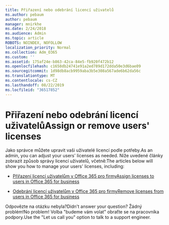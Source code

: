 ```yaml
---
title: Přiřazení nebo odebrání licencí uživatelů
ms.author: pebaum
author: pebaum
manager: mnirkhe
ms.date: 2/24/2018
ms.audience: Admin
ms.topic: article
ROBOTS: NOINDEX, NOFOLLOW
localization_priority: Normal
ms.collection: Adm_O365
ms.custom: ''
ms.assetid: 175af24e-b863-42ca-84e5-fb920f472b12
ms.openlocfilehash: c1658db24741e91a2ed789d172dda50e3d6bae09
ms.sourcegitcommit: 1d98db8acb9959aba3b5e308a567ade6b62da56c
ms.translationtype: MT
ms.contentlocale: cs-CZ
ms.lasthandoff: 08/22/2019
ms.locfileid: "36517852"
---
```

# <a name="assign-or-remove-users-licenses"></a><span data-ttu-id="9af12-102">Přiřazení nebo odebrání licencí uživatelů</span><span class="sxs-lookup"><span data-stu-id="9af12-102">Assign or remove users' licenses</span></span>

<span data-ttu-id="9af12-103">Jako správce můžete upravit vaši uživatelé licencí podle potřeby.</span><span class="sxs-lookup"><span data-stu-id="9af12-103">As an admin, you can adjust your users' licenses as needed.</span></span> <span data-ttu-id="9af12-104">Níže uvedené články zobrazit způsob správy licencí uživatelů, včetně:</span><span class="sxs-lookup"><span data-stu-id="9af12-104">The articles below will show you how to manage your users' licenses, including:</span></span>
  
- [<span data-ttu-id="9af12-105">Přiřazení licencí uživatelům v Office 365 pro firmy</span><span class="sxs-lookup"><span data-stu-id="9af12-105">Assign licenses to users in Office 365 for business</span></span>](https://support.office.com/article/997596b5-4173-4627-b915-36abac6786dc)
    
- [<span data-ttu-id="9af12-106">Odebrání licencí uživatelům v Office 365 pro firmy</span><span class="sxs-lookup"><span data-stu-id="9af12-106">Remove licenses from users in Office 365 for business</span></span>](https://support.office.com/article/9b497c85-d0a4-4735-80fa-d3565bc05bd1)
    
<span data-ttu-id="9af12-107">Odpovězte na otázku nebyla?</span><span class="sxs-lookup"><span data-stu-id="9af12-107">Didn't answer your question?</span></span> <span data-ttu-id="9af12-108">Žádný problém!</span><span class="sxs-lookup"><span data-stu-id="9af12-108">No problem!</span></span> <span data-ttu-id="9af12-109">Volba "budeme vám volat" obraťte se na pracovníka podpory.</span><span class="sxs-lookup"><span data-stu-id="9af12-109">Use the "Let us call you" option to talk to a support engineer.</span></span>
  

